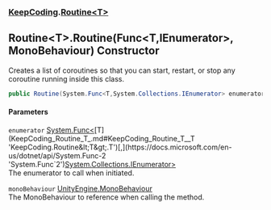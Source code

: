 ### [KeepCoding](KeepCoding.md 'KeepCoding').[Routine&lt;T&gt;](KeepCoding_Routine_T_.md 'KeepCoding.Routine&lt;T&gt;')
## Routine&lt;T&gt;.Routine(Func&lt;T,IEnumerator&gt;, MonoBehaviour) Constructor
Creates a list of coroutines so that you can start, restart, or stop any coroutine running inside this class.  
```csharp
public Routine(System.Func<T,System.Collections.IEnumerator> enumerator, MonoBehaviour monoBehaviour);
```
#### Parameters
<a name='KeepCoding_Routine_T__Routine(System_Func_T_System_Collections_IEnumerator__MonoBehaviour)_enumerator'></a>
`enumerator` [System.Func&lt;](https://docs.microsoft.com/en-us/dotnet/api/System.Func-2 'System.Func`2')[T](KeepCoding_Routine_T_.md#KeepCoding_Routine_T__T 'KeepCoding.Routine&lt;T&gt;.T')[,](https://docs.microsoft.com/en-us/dotnet/api/System.Func-2 'System.Func`2')[System.Collections.IEnumerator](https://docs.microsoft.com/en-us/dotnet/api/System.Collections.IEnumerator 'System.Collections.IEnumerator')[&gt;](https://docs.microsoft.com/en-us/dotnet/api/System.Func-2 'System.Func`2')  
The enumerator to call when initiated.
  
<a name='KeepCoding_Routine_T__Routine(System_Func_T_System_Collections_IEnumerator__MonoBehaviour)_monoBehaviour'></a>
`monoBehaviour` [UnityEngine.MonoBehaviour](https://docs.microsoft.com/en-us/dotnet/api/UnityEngine.MonoBehaviour 'UnityEngine.MonoBehaviour')  
The MonoBehaviour to reference when calling the method.
  
